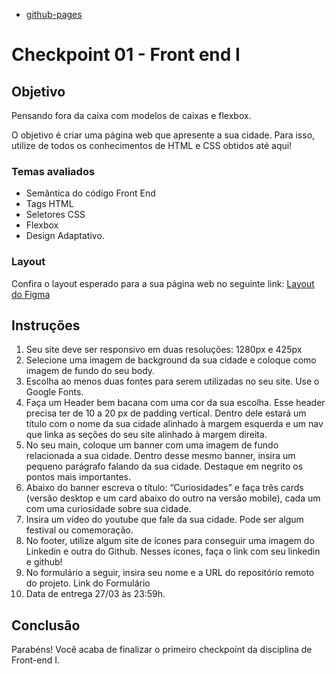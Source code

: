 - [github-pages](https://guimoreirac.github.io/GRU_landing_page-DH/)

# Checkpoint 01 - Front end I

## Objetivo

Pensando fora da caixa com modelos de caixas e flexbox.

O objetivo é criar uma página web que apresente a sua cidade. Para isso, utilize de todos os conhecimentos de HTML e CSS obtidos até aqui!

### Temas avaliados

-   Semântica do código Front End
-   Tags HTML
-   Seletores CSS
-   Flexbox
-   Design Adaptativo.

### Layout

Confira o layout esperado para a sua página web no seguinte link: [Layout do Figma](https://www.figma.com/file/sYAbpnjvD6juYawfRyZDbh/Untitled?node-id=0%3A1)

## Instruções

1. Seu site deve ser responsivo em duas resoluções: 1280px e 425px
2. Selecione uma imagem de background da sua cidade e coloque como imagem de fundo do seu body.
3. Escolha ao menos duas fontes para serem utilizadas no seu site. Use o Google Fonts.
4. Faça um Header bem bacana com uma cor da sua escolha. Esse header precisa ter de 10 a 20 px de padding vertical. Dentro dele estará um título com o nome da sua cidade alinhado à margem esquerda e um nav que linka as seções do seu site alinhado à margem direita.
5. No seu main, coloque um banner com uma imagem de fundo relacionada a sua cidade. Dentro desse mesmo banner, insira um pequeno parágrafo falando da sua cidade. Destaque em negrito os pontos mais importantes.
6. Abaixo do banner escreva o título: “Curiosidades” e faça três cards (versão desktop e um card abaixo do outro na versão mobile), cada um com uma curiosidade sobre sua cidade.
7. Insira um vídeo do youtube que fale da sua cidade. Pode ser algum festival ou comemoração.
8. No footer, utilize algum site de ícones para conseguir uma imagem do Linkedin e outra do Github. Nesses ícones, faça o link com seu linkedin e github!
9. No formulário a seguir, insira seu nome e a URL do repositório remoto do projeto. Link do Formulário
10. Data de entrega 27/03 às 23:59h.

## Conclusão

Parabéns! Você acaba de finalizar o primeiro checkpoint da disciplina de Front-end I.
